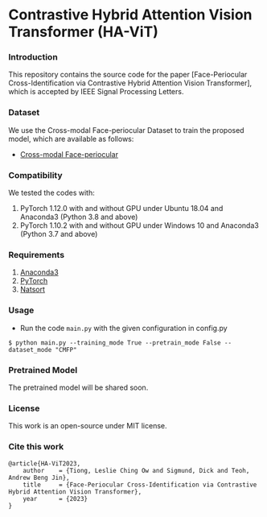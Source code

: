 # Contrastive Hybrid Attention Vision Transformer (HA-ViT)

### Introduction
This repository contains the source code for the paper [Face-Periocular Cross-Identification via Contrastive Hybrid Attention Vision Transformer], which is accepted by IEEE Signal Processing Letters.


### Dataset
We use the Cross-modal Face-periocular Dataset to train the proposed model, which are available as follows:
- [Cross-modal Face-periocular](https://www.kaggle.com/datasets/leslietiong/cmfpdb)


### Compatibility
We tested the codes with:
  1) PyTorch 1.12.0 with and without GPU under Ubuntu 18.04 and Anaconda3 (Python 3.8 and above)
  2) PyTorch 1.10.2 with and without GPU under Windows 10 and Anaconda3 (Python 3.7 and above)
  

### Requirements
  1) [Anaconda3](https://www.anaconda.com/distribution/#download-section)
  2) [PyTorch](https://pytorch.org/get-started/locally/)
  3) [Natsort](https://pypi.org/project/natsort/)


### Usage
- Run the code `main.py` with the given configuration in config.py
```shell
$ python main.py --training_mode True --pretrain_mode False --dataset_mode "CMFP"
```


### Pretrained Model
The pretrained model will be shared soon.


### License
This work is an open-source under MIT license.


### Cite this work
```
@article{HA-ViT2023,
    author    = {Tiong, Leslie Ching Ow and Sigmund, Dick and Teoh, Andrew Beng Jin},
    title     = {Face-Periocular Cross-Identification via Contrastive Hybrid Attention Vision Transformer},
    year      = {2023}
}
```
